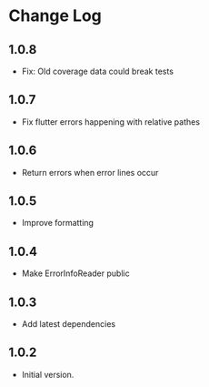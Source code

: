 # Change Log

## 1.0.8

- Fix: Old coverage data could break tests

## 1.0.7

- Fix flutter errors happening with relative pathes

## 1.0.6

- Return errors when error lines occur

## 1.0.5

- Improve formatting

## 1.0.4

- Make ErrorInfoReader public

## 1.0.3

- Add latest dependencies

## 1.0.2

- Initial version.
